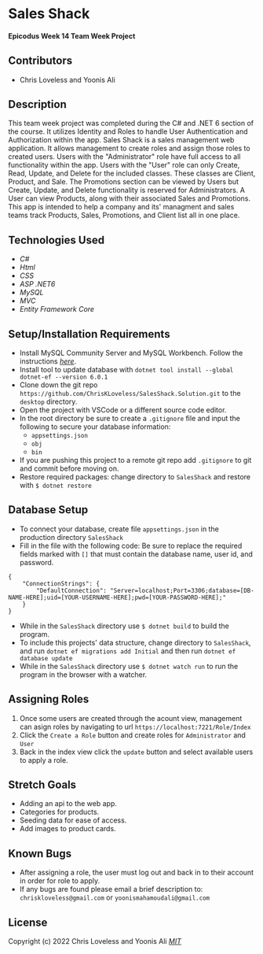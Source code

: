 # Sales Shack

#### Epicodus Week 14 Team Week Project

## Contributors

* Chris Loveless and Yoonis Ali

## Description
This team week project was completed during the C# and .NET 6 section of the course. It utilizes Identity and Roles to handle User Authentication and Authorization within the app. Sales Shack is a sales management web application. It allows management to create roles and assign those roles to created users. Users with the "Administrator" role have full access to all functionality within the app. Users with the "User" role can only Create, Read, Update, and Delete for the included classes. These classes are Client, Product, and Sale. The Promotions section can be viewed by Users but Create, Update, and Delete functionality is reserved for Administrators. A User can view Products, along with their associated Sales and Promotions. This app is intended to help a company and its' managment and sales teams track Products, Sales, Promotions, and Client list all in one place. 

## Technologies Used

* _C#_
* _Html_
* _CSS_
* _ASP .NET6_
* _MySQL_
* _MVC_
* _Entity Framework Core_

## Setup/Installation Requirements

* Install MySQL Community Server and MySQL Workbench. Follow the instructions _[here](https://www.learnhowtoprogram.com/c-and-net/getting-started-with-c/installing-and-configuring-mysql/)_.
* Install tool to update database with ```dotnet tool install --global dotnet-ef --version 6.0.1```
* Clone down the git repo ```https://github.com/ChrisKLoveless/SalesShack.Solution.git``` to the ```desktop``` directory.
* Open the project with VSCode or a different source code editor.
* In the root directory be sure to create a ```.gitignore``` file and input the following to secure your database information:
    * ```appsettings.json```
    * ```obj```
    * ```bin```
* If you are pushing this project to a remote git repo add ```.gitignore``` to git and commit before moving on.
* Restore required packages: change directory to ```SalesShack``` and restore with ```$ dotnet restore```

## Database Setup

* To connect your database, create file ```appsettings.json``` in the production directory ```SalesShack```
* Fill in the file with the following code: Be sure to replace the required fields marked with ```[]``` that must contain the database name, user id, and password.
```
{
    "ConnectionStrings": {
        "DefaultConnection": "Server=localhost;Port=3306;database=[DB-NAME-HERE];uid=[YOUR-USERNAME-HERE];pwd=[YOUR-PASSWORD-HERE];"
    }
}
```
* While in the ```SalesShack``` directory use ```$ dotnet build``` to build the program.
* To include this projects' data structure, change directory to ```SalesShack```, and run ```dotnet ef migrations add Initial``` and then run ```dotnet ef database update```
* While in the ```SalesShack``` directory use ```$ dotnet watch run``` to run the program in the browser with a watcher.

## Assigning Roles
1. Once some users are created through the acount view, management can asign roles by navigating to url ```https://localhost:7221/Role/Index```
2. Click the ```Create a Role``` button and create roles for ```Administrator``` and ```User```
3. Back in the index view click the ```update``` button and select available users to apply a role.

## Stretch Goals

* Adding an api to the web app.
* Categories for products.
* Seeding data for ease of access.
* Add images to product cards.

## Known Bugs
* After assigning a role, the user must log out and back in to their account in order for role to apply.
* If any bugs are found please email a brief description to: ```chriskloveless@gmail.com``` or ```yoonismahamoudali@gmail.com```

## License
Copyright (c) 2022 Chris Loveless and Yoonis Ali
_[MIT](https://choosealicense.com/licenses/mit/)_